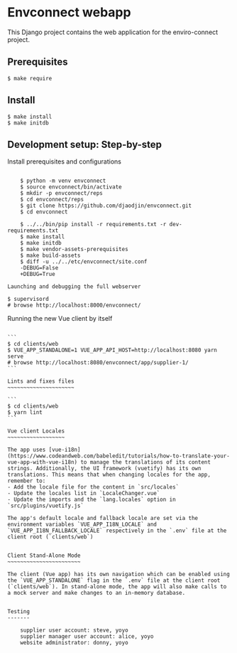 Envconnect webapp
=================

This Django project contains the web application for the enviro-connect project.

Prerequisites
-------------

    $ make require

Install
-------

    $ make install
    $ make initdb


Development setup: Step-by-step
-------------------------------

Install prerequisites and configurations
~~~~~~~~~~~~~~~~~~~~~~~~~~~~~~~~~~~~~~~~

    $ python -m venv envconnect
    $ source envconnect/bin/activate
    $ mkdir -p envconnect/reps
    $ cd envconnect/reps
    $ git clone https://github.com/djaodjin/envconnect.git
    $ cd envconnect

    $ ../../bin/pip install -r requirements.txt -r dev-requirements.txt
    $ make install
    $ make initdb
    $ make vendor-assets-prerequisites
    $ make build-assets
    $ diff -u ../../etc/envconnect/site.conf
    -DEBUG=False
    +DEBUG=True

Launching and debugging the full webserver
~~~~~~~~~~~~~~~~~~~~~~~~~~~~~~~~~~~~~~~~~~

    $ supervisord
    # browse http://localhost:8000/envconnect/


Running the new Vue client by itself
~~~~~~~~~~~~~~~~~~~~~~~~~~~~~~~~~~~~

```
$ cd clients/web
$ VUE_APP_STANDALONE=1 VUE_APP_API_HOST=http://localhost:8080 yarn serve
# browse http://localhost:8080/envconnect/app/supplier-1/
```

Lints and fixes files
~~~~~~~~~~~~~~~~~~~~~

```
$ cd clients/web
$ yarn lint
```

Vue client Locales
~~~~~~~~~~~~~~~~~~

The app uses [vue-i18n](https://www.codeandweb.com/babeledit/tutorials/how-to-translate-your-vue-app-with-vue-i18n) to manage the translations of its content strings. Additionally, the UI framework (vuetify) has its own translations. This means that when changing locales for the app, remember to: 
- Add the locale file for the content in `src/locales`
- Update the locales list in `LocaleChanger.vue`
- Update the imports and the `lang.locales` option in `src/plugins/vuetify.js`

The app's default locale and fallback locale are set via the environment variables `VUE_APP_I18N_LOCALE` and `VUE_APP_I18N_FALLBACK_LOCALE` respectively in the `.env` file at the client root (`clients/web`)


Client Stand-Alone Mode
~~~~~~~~~~~~~~~~~~~~~~~

The client (Vue app) has its own navigation which can be enabled using the `VUE_APP_STANDALONE` flag in the `.env` file at the client root (`clients/web`). In stand-alone mode, the app will also make calls to a mock server and make changes to an in-memory database.


Testing
-------

    supplier user account: steve, yoyo
    supplier manager user account: alice, yoyo
    website administrator: donny, yoyo
